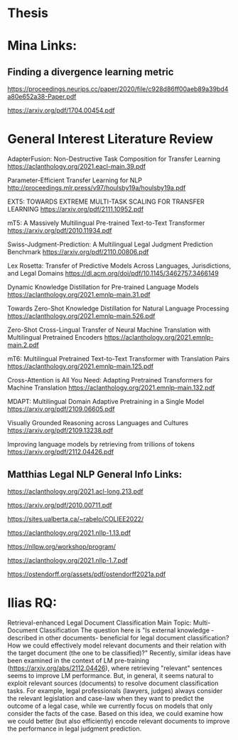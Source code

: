 # Thesis

# Mina Links: 

## Finding a divergence learning metric

https://proceedings.neurips.cc/paper/2020/file/c928d86ff00aeb89a39bd4a80e652a38-Paper.pdf

https://arxiv.org/pdf/1704.00454.pdf

# General Interest Literature Review 
 
AdapterFusion: Non-Destructive Task Composition for Transfer Learning
https://aclanthology.org/2021.eacl-main.39.pdf

Parameter-Efficient Transfer Learning for NLP
http://proceedings.mlr.press/v97/houlsby19a/houlsby19a.pdf

EXT5: TOWARDS EXTREME MULTI-TASK SCALING FOR TRANSFER LEARNING
https://arxiv.org/pdf/2111.10952.pdf

mT5: A Massively Multilingual Pre-trained Text-to-Text Transformer
https://arxiv.org/pdf/2010.11934.pdf

Swiss-Judgment-Prediction: A Multilingual Legal Judgment Prediction Benchmark
https://arxiv.org/pdf/2110.00806.pdf

Lex Rosetta: Transfer of Predictive Models Across Languages, Jurisdictions, and Legal Domains
https://dl.acm.org/doi/pdf/10.1145/3462757.3466149

Dynamic Knowledge Distillation for Pre-trained Language Models
https://aclanthology.org/2021.emnlp-main.31.pdf

Towards Zero-Shot Knowledge Distillation for Natural Language Processing
https://aclanthology.org/2021.emnlp-main.526.pdf

Zero-Shot Cross-Lingual Transfer of Neural Machine Translation with Multilingual Pretrained Encoders
https://aclanthology.org/2021.emnlp-main.2.pdf

mT6: Multilingual Pretrained Text-to-Text Transformer with Translation Pairs
https://aclanthology.org/2021.emnlp-main.125.pdf

Cross-Attention is All You Need: Adapting Pretrained Transformers for Machine Translation
https://aclanthology.org/2021.emnlp-main.132.pdf

MDAPT: Multilingual Domain Adaptive Pretraining in a Single Model
https://arxiv.org/pdf/2109.06605.pdf

Visually Grounded Reasoning across Languages and Cultures
https://arxiv.org/pdf/2109.13238.pdf

Improving language models by retrieving from trillions of tokens
https://arxiv.org/pdf/2112.04426.pdf


## Matthias Legal NLP General Info Links: 

https://aclanthology.org/2021.acl-long.213.pdf

https://arxiv.org/pdf/2010.00711.pdf

https://sites.ualberta.ca/~rabelo/COLIEE2022/

https://aclanthology.org/2021.nllp-1.13.pdf

https://nllpw.org/workshop/program/

https://aclanthology.org/2021.nllp-1.7.pdf

https://ostendorff.org/assets/pdf/ostendorff2021a.pdf


# Ilias RQ: 

Retrieval-enhanced Legal Document Classification
Main Topic: Multi-Document Classification 
The question here is "Is external knowledge -described in other documents- beneficial for legal document classification? How we could effectively model relevant documents and their relation with the target document (the one to be classified)?"
Recently, similar ideas have been examined in the context of LM pre-training (https://arxiv.org/abs/2112.04426), where retrieving "relevant" sentences seems to improve LM performance. But, in general, it seems natural to exploit relevant sources (documents) to resolve document classification tasks. For example, legal professionals (lawyers, judges) always consider the relevant legislation and case-law when they want to predict the outcome of a legal case, while we currently focus on models that only consider the facts of the case.
Based on this idea, we could examine how we could better (but also efficiently) encode relevant documents to improve the performance in legal judgment prediction.

